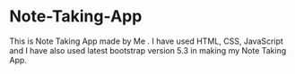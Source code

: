 # Note-Taking-App
This is Note Taking App made by Me . I have used HTML, CSS, JavaScript and I have also used latest bootstrap version 5.3 in making my Note Taking App.
